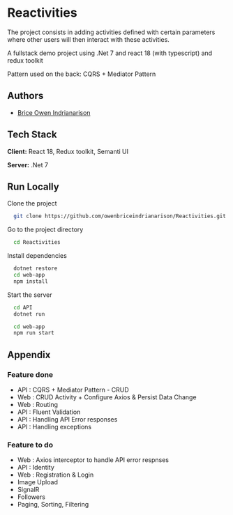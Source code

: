 
# Reactivities

The project consists in adding activities defined with certain parameters where other users will then interact with these activities.

A fullstack demo project using .Net 7 and react 18 (with typescript) and redux toolkit

Pattern used on the back: CQRS + Mediator Pattern




## Authors

- [Brice Owen Indrianarison](https://github.com/owenbriceindrianarison)


## Tech Stack

**Client:** React 18, Redux toolkit, Semanti UI

**Server:** .Net 7


## Run Locally

Clone the project

```bash
  git clone https://github.com/owenbriceindrianarison/Reactivities.git
```

Go to the project directory

```bash
  cd Reactivities
```

Install dependencies

```bash
  dotnet restore
  cd web-app
  npm install
```

Start the server

```bash
  cd API
  dotnet run

  cd web-app
  npm run start
```


## Appendix

### Feature done
- API : CQRS + Mediator Pattern - CRUD
- Web : CRUD Activity + Configure Axios & Persist Data Change
- Web : Routing
- API : Fluent Validation
- API : Handling API Error responses
- API : Handling exceptions
### Feature to do
- Web : Axios interceptor to handle API error respnses
- API : Identity
- Web : Registration & Login
- Image Upload
- SignalR
- Followers
- Paging, Sorting, Filtering
